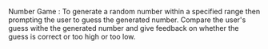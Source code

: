 Number Game : To generate a random number within a specified range then prompting the user to guess the generated number. Compare the user's guess withe the generated number and give feedback on whether the guess is correct or too high or too low.
